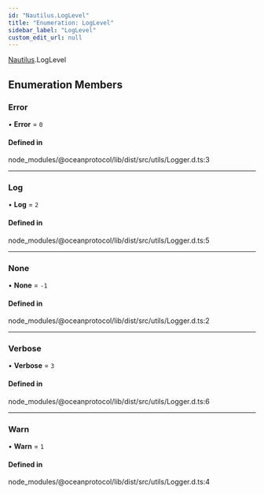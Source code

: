 ```yaml
---
id: "Nautilus.LogLevel"
title: "Enumeration: LogLevel"
sidebar_label: "LogLevel"
custom_edit_url: null
---
```


[Nautilus](../modules/Nautilus.md).LogLevel

## Enumeration Members

### Error

• **Error** = ``0``

#### Defined in

node_modules/@oceanprotocol/lib/dist/src/utils/Logger.d.ts:3

___

### Log

• **Log** = ``2``

#### Defined in

node_modules/@oceanprotocol/lib/dist/src/utils/Logger.d.ts:5

___

### None

• **None** = ``-1``

#### Defined in

node_modules/@oceanprotocol/lib/dist/src/utils/Logger.d.ts:2

___

### Verbose

• **Verbose** = ``3``

#### Defined in

node_modules/@oceanprotocol/lib/dist/src/utils/Logger.d.ts:6

___

### Warn

• **Warn** = ``1``

#### Defined in

node_modules/@oceanprotocol/lib/dist/src/utils/Logger.d.ts:4
